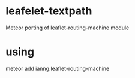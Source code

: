leafelet-textpath
=================

Meteor porting of leaflet-routing-machine module

using
=================
meteor add ianng:leaflet-routing-machine
